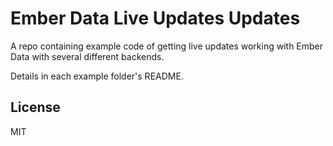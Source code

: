 # Ember Data Live Updates Updates

A repo containing example code of getting live updates working with Ember Data with several different backends.

Details in each example folder's README.

## License

MIT
